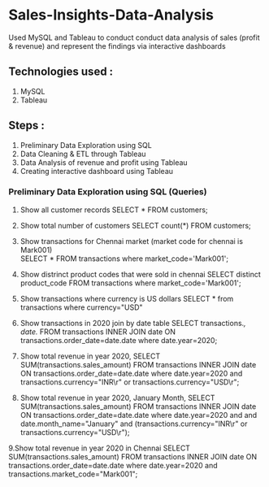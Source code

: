 # Sales-Insights-Data-Analysis
Used MySQL and Tableau to conduct conduct data analysis of sales (profit &amp; revenue) and represent the findings via interactive dashboards 

## Technologies used : 
1. MySQL 
2.  Tableau 

## Steps : 
1. Preliminary Data Exploration using SQL 
2.  Data Cleaning & ETL through Tableau 
3.  Data Analysis of revenue and profit using Tableau
4.  Creating interactive dashboard using Tableau

### Preliminary Data Exploration using SQL (Queries)
1. Show all customer records
 SELECT * FROM customers;

2. Show total number of customers
SELECT count(*) FROM customers;

3. Show transactions for Chennai market (market code for chennai is Mark001) <br />
SELECT * FROM transactions where market_code='Mark001';

4. Show distrinct product codes that were sold in chennai
SELECT distinct product_code FROM transactions where market_code='Mark001';

5. Show transactions where currency is US dollars
 SELECT * from transactions where currency="USD"

6. Show transactions in 2020 join by date table
SELECT transactions.*, date.* FROM transactions INNER JOIN date ON transactions.order_date=date.date where date.year=2020;

7. Show total revenue in year 2020,
SELECT SUM(transactions.sales_amount) FROM transactions INNER JOIN date ON transactions.order_date=date.date where date.year=2020 and    transactions.currency="INR\r" or transactions.currency="USD\r";

8. Show total revenue in year 2020, January Month,
SELECT SUM(transactions.sales_amount) FROM transactions INNER JOIN date ON transactions.order_date=date.date where date.year=2020 and and date.month_name="January" and (transactions.currency="INR\r" or transactions.currency="USD\r");

9.Show total revenue in year 2020 in Chennai
SELECT SUM(transactions.sales_amount) FROM transactions INNER JOIN date ON transactions.order_date=date.date where date.year=2020 and transactions.market_code="Mark001";
